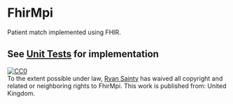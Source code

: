 # FhirMpi
Patient match implemented using FHIR.

## See [Unit Tests](https://github.com/Lumbridge/FhirMpi/tree/master/FhirMpi.Library.Tests/TestClasses) for implementation

<p xmlns:dct="http://purl.org/dc/terms/" xmlns:vcard="http://www.w3.org/2001/vcard-rdf/3.0#">
  <a rel="license"
     href="http://creativecommons.org/publicdomain/zero/1.0/">
    <img src="https://licensebuttons.net/p/zero/1.0/88x31.png" style="border-style: none;" alt="CC0" />
  </a>
  <br />
  To the extent possible under law,
  <a rel="dct:publisher"
     href="https://github.com/Lumbridge/FhirMpi">
    <span property="dct:title">Ryan Sainty</span></a>
  has waived all copyright and related or neighboring rights to
  <span property="dct:title">FhirMpi</span>.
This work is published from:
<span property="vcard:Country" datatype="dct:ISO3166"
      content="GB" about="https://github.com/Lumbridge/FhirMpi">
  United Kingdom</span>.
</p>
